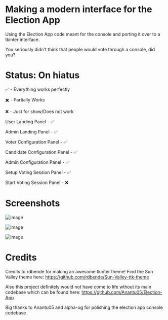 # Making a modern interface for the Election App
Using the Election App code meant for the console and porting it over to a tkinter interface. 

You seriously didn't think that people would vote through a console, did you?

# Status: On hiatus

✅ - Everything works perfectly

✖️ - Partially Works

❌ - Just for show/Does not work

User Landing Panel - ✅

Admin Landing Panel - ✅

Voter Configuration Panel - ✅

Candidate Configuration Panel - ✅

Admin Configuration Panel - ✅

Setup Voting Session Panel - ✅

Start Voting Session Panel - ❌

# Screenshots
![image](https://user-images.githubusercontent.com/91123163/189565463-76023847-3752-4b48-a411-e6fadb8c9676.png)

![image](https://user-images.githubusercontent.com/91123163/189607552-df2f6150-149a-4915-9432-0d5a548e598d.png)

![image](https://user-images.githubusercontent.com/91123163/189607625-633cb972-cab0-4a00-9862-60b980bec626.png)


# Credits
Credits to rdbende for making an awesome tkinter theme!
Find the Sun Valley theme here: https://github.com/rdbende/Sun-Valley-ttk-theme

Also this project definitely would not have come to life wthout its main codebase which can be found here: https://github.com/Anantu05/Election-App

Big thanks to Anantu05 and alpha-og for polishing the election app console codebase
